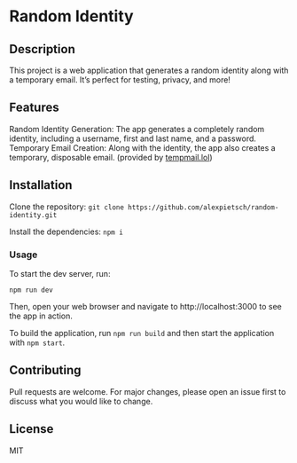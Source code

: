 # Random Identity
## Description
This project is a web application that generates a random identity along with a temporary email. It’s perfect for testing, privacy, and more!

## Features
Random Identity Generation: The app generates a completely random identity, including a username, first and last name, and a password.
Temporary Email Creation: Along with the identity, the app also creates a temporary, disposable email. (provided by [tempmail.lol](https://tempmail.lol/))

## Installation
Clone the repository:
`git clone https://github.com/alexpietsch/random-identity.git`

Install the dependencies:
`npm i`

### Usage
To start the dev server, run:

`npm run dev`

Then, open your web browser and navigate to http://localhost:3000 to see the app in action.

To build the application, run `npm run build` and then start the application with `npm start`.

## Contributing
Pull requests are welcome. For major changes, please open an issue first to discuss what you would like to change.

## License
MIT